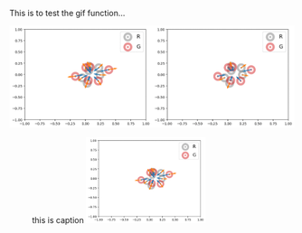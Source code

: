 This is to test the gif function...

<img src="../Figures/0_mmd_d_att.gif" alt="mmd_d_att" width="50%" height="50%"><img src="../Figures/0_mmd_d_rep.gif" alt="mmd_d_rep" width="50%" height="50%">

<figure class="image">
  <caption>this is caption</caption>
  <img src="../Figures/0_mmd_d_att.gif" alt="mmd_d_att" width="50%" height="50%">
</figure>
